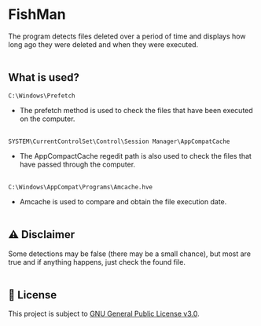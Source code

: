 # FishMan

The program detects files deleted over a period of time and displays how long ago they were deleted and when they were executed.
<br></br>

## What is used?
```
C:\Windows\Prefetch
```
- The prefetch method is used to check the files that have been executed on the computer.
<br></br>
```
SYSTEM\CurrentControlSet\Control\Session Manager\AppCompatCache
```

- The AppCompactCache regedit path is also used to check the files that have passed through the computer.
<br></br>

```
C:\Windows\AppCompat\Programs\Amcache.hve
```

- Amcache is used to compare and obtain the file execution date.
<br></br>
## ⚠ Disclaimer

Some detections may be false (there may be a small chance), but most are true and if anything happens, just check the found file.
<br></br>
## 🎫 License

This project is subject to [GNU General Public License v3.0](LICENSE).

